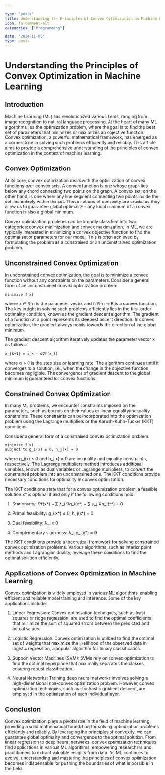 ```yaml
---

type: "posts"
title: Understanding the Principles of Convex Optimization in Machine Learning
icon: fa-comment-alt
categories: ["Programming"]

date: "2020-11-05"
type: posts
---
```





# Understanding the Principles of Convex Optimization in Machine Learning

## Introduction

Machine Learning (ML) has revolutionized various fields, ranging from image recognition to natural language processing. At the heart of many ML algorithms lies the optimization problem, where the goal is to find the best set of parameters that minimizes or maximizes an objective function. Convex optimization, a powerful mathematical framework, has emerged as a cornerstone in solving such problems efficiently and reliably. This article aims to provide a comprehensive understanding of the principles of convex optimization in the context of machine learning.

## Convex Optimization

At its core, convex optimization deals with the optimization of convex functions over convex sets. A convex function is one whose graph lies below any chord connecting two points on the graph. A convex set, on the other hand, is one where any line segment connecting two points inside the set lies entirely within the set. These notions of convexity are crucial as they allow us to guarantee global optimality – any local minimum of a convex function is also a global minimum.

Convex optimization problems can be broadly classified into two categories: convex minimization and convex maximization. In ML, we are typically interested in minimizing a convex objective function to find the optimal set of parameters for our model. This is often achieved by formulating the problem as a constrained or an unconstrained optimization problem.

## Unconstrained Convex Optimization

In unconstrained convex optimization, the goal is to minimize a convex function without any constraints on the parameters. Consider a general form of an unconstrained convex optimization problem:

```
minimize f(x)
```

where x ∈ R^n is the parameter vector and f: R^n → R is a convex function. The key insight in solving such problems efficiently lies in the first-order optimality condition, known as the gradient descent algorithm. The gradient of a function at a point represents its steepest ascent direction. In convex optimization, the gradient always points towards the direction of the global minimum.

The gradient descent algorithm iteratively updates the parameter vector x as follows:

```
x_{k+1} = x_k - α∇f(x_k)
```

where α > 0 is the step size or learning rate. The algorithm continues until it converges to a solution, i.e., when the change in the objective function becomes negligible. The convergence of gradient descent to the global minimum is guaranteed for convex functions.

## Constrained Convex Optimization

In many ML problems, we encounter constraints imposed on the parameters, such as bounds on their values or linear equality/inequality constraints. These constraints can be incorporated into the optimization problem using the Lagrange multipliers or the Karush-Kuhn-Tucker (KKT) conditions.

Consider a general form of a constrained convex optimization problem:

```
minimize f(x)
subject to g_i(x) ≤ 0, h_j(x) = 0
```

where g_i(x) ≤ 0 and h_j(x) = 0 are inequality and equality constraints, respectively. The Lagrange multipliers method introduces additional variables, known as dual variables or Lagrange multipliers, to convert the constrained problem into an unconstrained one. The KKT conditions provide necessary conditions for optimality in convex optimization.

The KKT conditions state that for a convex optimization problem, a feasible solution x* is optimal if and only if the following conditions hold:

1. Stationarity: ∇f(x*) + ∑ λ_i ∇g_i(x*) + ∑ μ_j ∇h_j(x*) = 0

2. Primal feasibility: g_i(x*) ≤ 0, h_j(x*) = 0

3. Dual feasibility: λ_i ≥ 0

4. Complementary slackness: λ_i g_i(x*) = 0

The KKT conditions provide a theoretical framework for solving constrained convex optimization problems. Various algorithms, such as interior point methods and Lagrangian duality, leverage these conditions to find the optimal solution efficiently.

## Applications of Convex Optimization in Machine Learning

Convex optimization is widely employed in various ML algorithms, enabling efficient and reliable model training and inference. Some of the key applications include:

1. Linear Regression: Convex optimization techniques, such as least squares or ridge regression, are used to find the optimal coefficients that minimize the sum of squared errors between the predicted and actual values.

2. Logistic Regression: Convex optimization is utilized to find the optimal set of weights that maximize the likelihood of the observed data in logistic regression, a popular algorithm for binary classification.

3. Support Vector Machines (SVM): SVMs rely on convex optimization to find the optimal hyperplane that maximally separates the classes, ensuring robust classification.

4. Neural Networks: Training deep neural networks involves solving a high-dimensional non-convex optimization problem. However, convex optimization techniques, such as stochastic gradient descent, are employed in the optimization of each individual layer.

## Conclusion

Convex optimization plays a pivotal role in the field of machine learning, providing a solid mathematical foundation for solving optimization problems efficiently and reliably. By leveraging the principles of convexity, we can guarantee global optimality and convergence to the optimal solution. From linear regression to deep neural networks, convex optimization techniques find applications in various ML algorithms, empowering researchers and practitioners to extract valuable insights from data. As ML continues to evolve, understanding and mastering the principles of convex optimization becomes indispensable for pushing the boundaries of what is possible in the field.